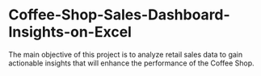 # Coffee-Shop-Sales-Dashboard-Insights-on-Excel
The main objective of this project is to analyze retail sales data to gain actionable insights that will enhance the performance of the Coffee Shop.
